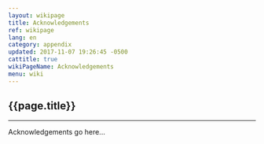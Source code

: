 ```yaml
---
layout: wikipage
title: Acknowledgements
ref: wikipage
lang: en
category: appendix
updated: 2017-11-07 19:26:45 -0500
cattitle: true
wikiPageName: Acknowledgements
menu: wiki
---
```


<h2>{{page.title}}</h2>

---

Acknowledgements go here...
